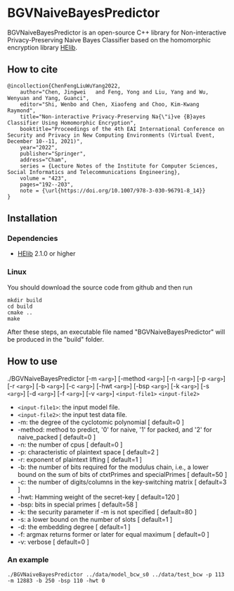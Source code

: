 # BGVNaiveBayesPredictor #

BGVNaiveBayesPredictor is an open-source C++ library for Non-interactive Privacy-Preserving Naive Bayes Classifier based on the homomorphic encryption library [HElib][1].


## How to cite ##

	@incollection{ChenFengLiuWuYang2022,
		author="Chen, Jingwei 	and Feng, Yong and Liu, Yang and Wu, Wenyuan and Yang, Guanci",
		editor="Shi, Wenbo and Chen, Xiaofeng and Choo, Kim-Kwang Raymond",
		title="Non-interactive Privacy-Preserving Na{\"i}ve {B}ayes	Classifier Using Homomorphic Encryption",
		booktitle="Proceedings of the 4th EAI International Conference on Security and Privacy in New Computing Environments (Virtual Event, December 10--11, 2021)",
		year="2022",
		publisher="Springer",
		address="Cham",
		series = {Lecture Notes of the Institute for Computer Sciences, Social Informatics and Telecommunications Engineering},
		volume = "423", 
		pages="192--203",
		note = {\url{https://doi.org/10.1007/978-3-030-96791-8_14}}
	}



## Installation ##

### Dependencies ###

- [HElib][1] 2.1.0 or higher 

### Linux  ###

You should download the source code from github and then run

    mkdir build
    cd build
    cmake ..
    make
    
After these steps, an executable file named "BGVNaiveBayesPredictor" will be produced in the "build" folder.

## How to use ##
 

./BGVNaiveBayesPredictor [-m `<arg>`] [-method `<arg>`] [-n `<arg>`] [-p `<arg>`] [-r `<arg>`] [-b `<arg>`] [-c `<arg>`] [-hwt `<arg>`] [-bsp `<arg>`] [-k `<arg>`] [-s `<arg>`] [-d `<arg>`] [-f `<arg>`] [-v `<arg>`] `<input-file1>` `<input-file2>`                                                                                            

* `<input-file1>`:	 the input model file. 
* `<input-file2>`:	 the input test data file.                                                                
*  -m:           the degree of the cyclotomic polynomial [ default=0 ] 
*  -method:      method to predict, '0' for naive, '1' for packed, and '2' for naive_packed [ default=0 ]  
*  -n:           the number of cpus [ default=0 ]                                                          
*  -p:           characteristic of plaintext space [ default=2 ]                                           
*  -r:           exponent of plaintext lifting [ default=1 ]                                               
*  -b:           the number of bits required for the modulus chain, i.e., a lower bound on the sum of bits of ctxtPrimes and specialPrimes [ default=50 ]
*  -c:           the number of digits/columns in the key-switching matrix [ default=3 ]                                
*  -hwt:         Hamming weight of the secret-key [ default=120 ]                                          
*  -bsp:         bits in special primes [ default=58 ]                                                     
*  -k:           the security parameter if -m is not specified [ default=80 ]
*  -s:           a lower bound on the number of slots [ default=1 ]
*  -d:           the embedding degree [ default=1 ] 
*  -f:           argmax returns former or later for equal maximum [ default=0 ]                            
*  -v:           verbose [ default=0 ]
 

### An example ###

	./BGVNaiveBayesPredictor ../data/model_bcw_s0 ../data/test_bcw -p 113 -m 12883 -b 250 -bsp 110 -hwt 0
     
    
[1]: https://github.com/homenc/HElib    "HElib"
